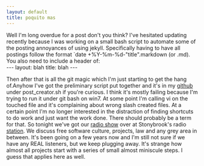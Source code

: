 ```yaml
---
layout: default
title: poquito mas
---
```

Well I'm long overdue for a post don't you think? I've hesitated updating recently because I was working on a small bash script to automate some of the posting annoyances of using jekyll. Specifically having to have all postings follow the format `date +%Y-%m-%d-"title".markdown (or .md). You also need to include a header of:  
	---
	layout: blah
	title: blah
	---

Then after that is all the git magic which I'm just starting to get the hang of.Anyhow I've got the preliminary script put together and it's in my [github](https://github.com/woeisme/woeisme.github.com) under post_creator.sh if you're curious. I think it's mostly failing because I'm trying to run it under git bash on win7. At some point I'm calling vi on the touched file and it's complaining about wrong slash created files. At a certain point I'm no longer interested in the distraction of finding shortcuts to do work and just want the work done. There should probably be a term for that. So tonight we've got our [radio show](www.freesoftwareroundtable.org) over at Stonybrook's radio [station](www.wusb.fm). We discuss free software culture, projects, law and any grey area in between. It's been going on a few years now and I'm still not sure if we have any REAL listeners, but we keep plugging away. It's strange how almost all projects start with a series of small almost miniscule steps. I guess that applies here as well.  

